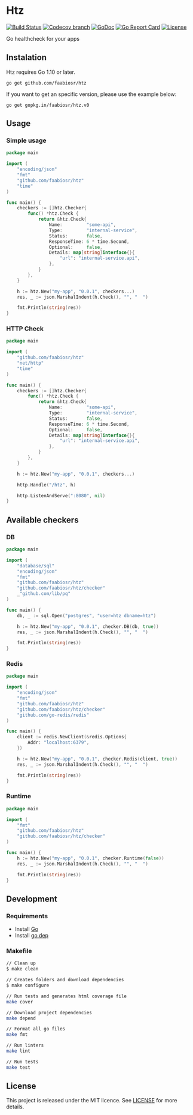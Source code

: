 # Htz

[![Build Status](https://img.shields.io/travis/faabiosr/htz/master.svg?style=flat-square)](https://travis-ci.org/faabiosr/htz)
[![Codecov branch](https://img.shields.io/codecov/c/github/faabiosr/htz/master.svg?style=flat-square)](https://codecov.io/gh/faabiosr/htz)
[![GoDoc](https://img.shields.io/badge/godoc-reference-5272B4.svg?style=flat-square)](https://godoc.org/github.com/faabiosr/htz)
[![Go Report Card](https://goreportcard.com/badge/github.com/faabiosr/htz?style=flat-square)](https://goreportcard.com/report/github.com/faabiosr/htz)
[![License](https://img.shields.io/badge/License-MIT-blue.svg?style=flat-square)](https://github.com/faabiosr/htz/blob/master/LICENSE)

Go healthcheck for your apps

## Instalation

Htz requires Go 1.10 or later.

```
go get github.com/faabiosr/htz
```

If you want to get an specific version, please use the example below:

```
go get gopkg.in/faabiosr/htz.v0
```

## Usage

### Simple usage
```go
package main

import (
	"encoding/json"
	"fmt"
	"github.com/faabiosr/htz"
	"time"
)

func main() {
	checkers := []htz.Checker{
		func() *htz.Check {
			return &htz.Check{
				Name:         "some-api",
				Type:         "internal-service",
				Status:       false,
				ResponseTime: 6 * time.Second,
				Optional:     false,
				Details: map[string]interface{}{
					"url": "internal-service.api",
				},
			}
		},
	}

	h := htz.New("my-app", "0.0.1", checkers...)
	res, _ := json.MarshalIndent(h.Check(), "", "  ")

	fmt.Println(string(res))
}
```

### HTTP Check
```go
package main

import (
	"github.com/faabiosr/htz"
	"net/http"
	"time"
)

func main() {
	checkers := []htz.Checker{
		func() *htz.Check {
			return &htz.Check{
				Name:         "some-api",
				Type:         "internal-service",
				Status:       false,
				ResponseTime: 6 * time.Second,
				Optional:     false,
				Details: map[string]interface{}{
					"url": "internal-service.api",
				},
			}
		},
	}

	h := htz.New("my-app", "0.0.1", checkers...)

	http.Handle("/htz", h)

	http.ListenAndServe(":8080", nil)
}
```

## Available checkers

### DB
```go
package main

import (
	"database/sql"
	"encoding/json"
	"fmt"
	"github.com/faabiosr/htz"
	"github.com/faabiosr/htz/checker"
	_"github.com/lib/pq"
)

func main() {
	db, _ := sql.Open("postgres", "user=htz dbname=htz")

	h := htz.New("my-app", "0.0.1", checker.DB(db, true))
	res, _ := json.MarshalIndent(h.Check(), "", "  ")

	fmt.Println(string(res))
}
```

### Redis
```go
package main

import (
	"encoding/json"
	"fmt"
	"github.com/faabiosr/htz"
	"github.com/faabiosr/htz/checker"
    "github.com/go-redis/redis"
)

func main() {
    client := redis.NewClient(&redis.Options{
        Addr: "localhost:6379",
    })

	h := htz.New("my-app", "0.0.1", checker.Redis(client, true))
	res, _ := json.MarshalIndent(h.Check(), "", "  ")

	fmt.Println(string(res))
}
```

### Runtime
```go
package main

import (
	"fmt"
	"github.com/faabiosr/htz"
	"github.com/faabiosr/htz/checker"
)

func main() {
	h := htz.New("my-app", "0.0.1", checker.Runtime(false))
	res, _ := json.MarshalIndent(h.Check(), "", "  ")

	fmt.Println(string(res))
}
```

## Development

### Requirements

- Install [Go](https://golang.org)
- Install [go dep](https://github.com/golang/dep)

### Makefile
```sh
// Clean up
$ make clean

// Creates folders and download dependencies
$ make configure

// Run tests and generates html coverage file
make cover

// Download project dependencies
make depend

// Format all go files
make fmt

// Run linters
make lint

// Run tests
make test
```

## License

This project is released under the MIT licence. See [LICENSE](https://github.com/faabiosr/htz/blob/master/LICENSE) for more details.
